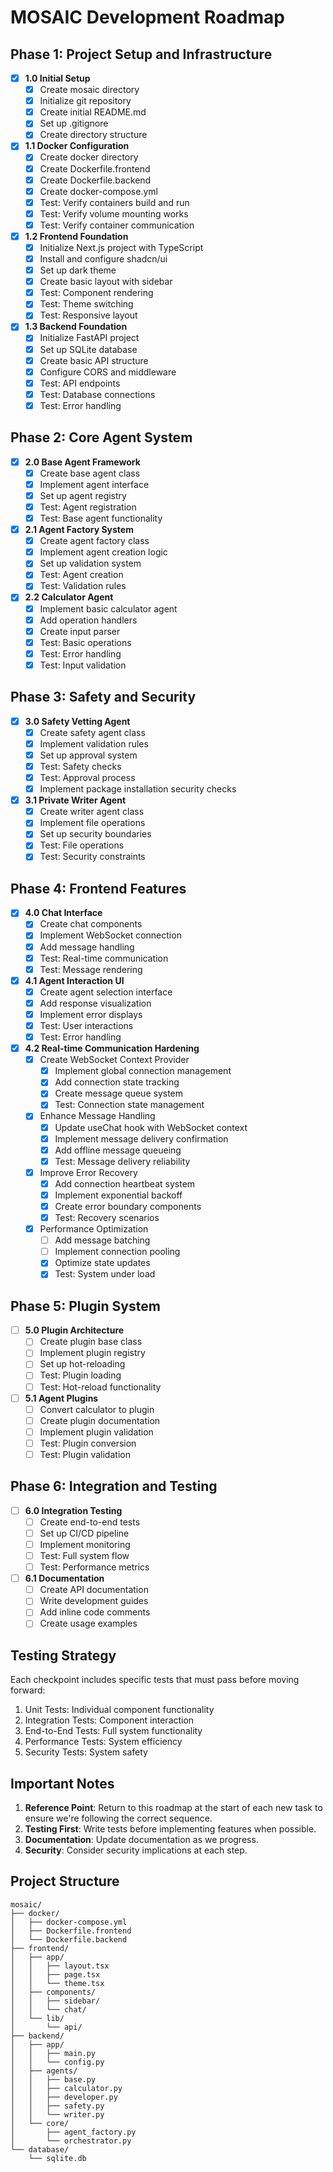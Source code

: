 # MOSAIC Development Roadmap

## Phase 1: Project Setup and Infrastructure
- [x] **1.0 Initial Setup**
  - [x] Create mosaic directory
  - [x] Initialize git repository
  - [x] Create initial README.md
  - [x] Set up .gitignore
  - [x] Create directory structure

- [x] **1.1 Docker Configuration**
  - [x] Create docker directory
  - [x] Create Dockerfile.frontend
  - [x] Create Dockerfile.backend
  - [x] Create docker-compose.yml
  - [x] Test: Verify containers build and run
  - [x] Test: Verify volume mounting works
  - [x] Test: Verify container communication

- [x] **1.2 Frontend Foundation**
  - [x] Initialize Next.js project with TypeScript
  - [x] Install and configure shadcn/ui
  - [x] Set up dark theme
  - [x] Create basic layout with sidebar
  - [x] Test: Component rendering
  - [x] Test: Theme switching
  - [x] Test: Responsive layout

- [x] **1.3 Backend Foundation**
  - [x] Initialize FastAPI project
  - [x] Set up SQLite database
  - [x] Create basic API structure
  - [x] Configure CORS and middleware
  - [x] Test: API endpoints
  - [x] Test: Database connections
  - [x] Test: Error handling

## Phase 2: Core Agent System
- [x] **2.0 Base Agent Framework**
  - [x] Create base agent class
  - [x] Implement agent interface
  - [x] Set up agent registry
  - [x] Test: Agent registration
  - [x] Test: Base agent functionality

- [x] **2.1 Agent Factory System**
  - [x] Create agent factory class
  - [x] Implement agent creation logic
  - [x] Set up validation system
  - [x] Test: Agent creation
  - [x] Test: Validation rules

- [x] **2.2 Calculator Agent**
  - [x] Implement basic calculator agent
  - [x] Add operation handlers
  - [x] Create input parser
  - [x] Test: Basic operations
  - [x] Test: Error handling
  - [x] Test: Input validation

## Phase 3: Safety and Security
- [x] **3.0 Safety Vetting Agent**
  - [x] Create safety agent class
  - [x] Implement validation rules
  - [x] Set up approval system
  - [x] Test: Safety checks
  - [x] Test: Approval process
  - [x] Implement package installation security checks

- [x] **3.1 Private Writer Agent**
  - [x] Create writer agent class
  - [x] Implement file operations
  - [x] Set up security boundaries
  - [x] Test: File operations
  - [x] Test: Security constraints

## Phase 4: Frontend Features
- [x] **4.0 Chat Interface**
  - [x] Create chat components
  - [x] Implement WebSocket connection
  - [x] Add message handling
  - [x] Test: Real-time communication
  - [x] Test: Message rendering

- [x] **4.1 Agent Interaction UI**
  - [x] Create agent selection interface
  - [x] Add response visualization
  - [x] Implement error displays
  - [x] Test: User interactions
  - [x] Test: Error handling

- [x] **4.2 Real-time Communication Hardening**
  - [x] Create WebSocket Context Provider
    - [x] Implement global connection management
    - [x] Add connection state tracking
    - [x] Create message queue system
    - [x] Test: Connection state management
  
  - [x] Enhance Message Handling
    - [x] Update useChat hook with WebSocket context
    - [x] Implement message delivery confirmation
    - [x] Add offline message queueing
    - [x] Test: Message delivery reliability
  
  - [x] Improve Error Recovery
    - [x] Add connection heartbeat system
    - [x] Implement exponential backoff
    - [x] Create error boundary components
    - [x] Test: Recovery scenarios
  
  - [x] Performance Optimization
    - [ ] Add message batching
    - [ ] Implement connection pooling
    - [x] Optimize state updates
    - [x] Test: System under load

## Phase 5: Plugin System
- [ ] **5.0 Plugin Architecture**
  - [ ] Create plugin base class
  - [ ] Implement plugin registry
  - [ ] Set up hot-reloading
  - [ ] Test: Plugin loading
  - [ ] Test: Hot-reload functionality

- [ ] **5.1 Agent Plugins**
  - [ ] Convert calculator to plugin
  - [ ] Create plugin documentation
  - [ ] Implement plugin validation
  - [ ] Test: Plugin conversion
  - [ ] Test: Plugin validation

## Phase 6: Integration and Testing
- [ ] **6.0 Integration Testing**
  - [ ] Create end-to-end tests
  - [ ] Set up CI/CD pipeline
  - [ ] Implement monitoring
  - [ ] Test: Full system flow
  - [ ] Test: Performance metrics

- [ ] **6.1 Documentation**
  - [ ] Create API documentation
  - [ ] Write development guides
  - [ ] Add inline code comments
  - [ ] Create usage examples

## Testing Strategy
Each checkpoint includes specific tests that must pass before moving forward:
1. Unit Tests: Individual component functionality
2. Integration Tests: Component interaction
3. End-to-End Tests: Full system functionality
4. Performance Tests: System efficiency
5. Security Tests: System safety

## Important Notes
1. **Reference Point**: Return to this roadmap at the start of each new task to ensure we're following the correct sequence.
2. **Testing First**: Write tests before implementing features when possible.
3. **Documentation**: Update documentation as we progress.
4. **Security**: Consider security implications at each step.

## Project Structure
```
mosaic/
├── docker/
│   ├── docker-compose.yml
│   ├── Dockerfile.frontend
│   └── Dockerfile.backend
├── frontend/
│   ├── app/
│   │   ├── layout.tsx
│   │   ├── page.tsx
│   │   └── theme.tsx
│   ├── components/
│   │   ├── sidebar/
│   │   └── chat/
│   └── lib/
│       └── api/
├── backend/
│   ├── app/
│   │   ├── main.py
│   │   └── config.py
│   ├── agents/
│   │   ├── base.py
│   │   ├── calculator.py
│   │   ├── developer.py
│   │   ├── safety.py
│   │   └── writer.py
│   └── core/
│       ├── agent_factory.py
│       └── orchestrator.py
└── database/
    └── sqlite.db
